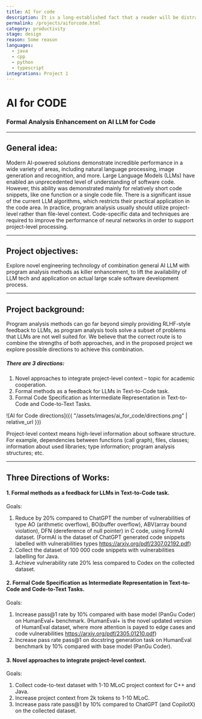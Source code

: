 ```yaml
---
title: AI for code
description: It is a long-established fact that a reader will be distracted by the readable content of a page when looking at its layout. The point of using 
permalink: /projects/aiforcode.html
category: productivity
stage: design
reason: Some reason
languages: 
  - java
  - cpp
  - python
  - typescript
integrations: Project 1
---
```


# AI for CODE
### Formal Analysis Enhancement on AI LLM for Code
---
## General idea:
Modern AI-powered solutions demonstrate incredible performance in a wide variety of areas, including natural language processing, image generation and recognition, and more. Large Language Models (LLMs) have enabled an unprecedented level of understanding of software code. However, this ability was demonstrated mainly for relatively short code snippets, like one function or a single code file. There is a significant issue of the current LLM algorithms, which restricts their practical application in the code area. In practice, program analysis usually should utilize project-level rather than file-level context. Code-specific data and techniques are required to improve the performance of neural networks in order to support project-level processing.

---

## Project objectives:
Explore novel engineering technology of combination general AI LLM with program analysis methods as killer enhancement, to lift the availability of LLM tech and application on actual large scale software development process.

---

## Project background:
Program analysis methods can go far beyond simply providing RLHF-style feedback to LLMs, as program analysis tools solve a subset of problems that LLMs are not well suited for. We believe that the correct route is to combine the strengths of both approaches, and in the proposed project we explore possible directions to achieve this combination.

##### There are 3 directions:
1. Novel approaches to integrate project-level context – topic for academic cooperation.
2. Formal methods as a feedback for LLMs in Text-to-Code task.
3. Formal Code Specification as Intermediate Representation in Text-to-Code and Code-to-Text Tasks.

![AI for Code directions]({{ "/assets/images/ai_for_code/directions.png" | relative_url }})

Project-level context means high-level information about software structure.
For example, dependencies between functions (call graph), files, classes;
information about used libraries; type information; program analysis structures; etc.

---

## Three Directions of Works:
#### 1. Formal methods as a feedback for LLMs in Text-to-Code task.
Goals:
1.	Reduce by 20% compared to ChatGPT the number of vulnerabilities of type AO (arithmetic overflow), BO(buffer overflow), ABV(array bound violation), DFN (dereference of null pointer) in C code, using FormAI dataset. (FormAI is the dataset of ChatGPT generated code snippets labelled with vulnerabilities types https://arxiv.org/pdf/2307.02192.pdf)
2.	Collect the dataset of 100 000 code snippets with vulnerabilities labelling for Java.
3.	Achieve vulnerability rate 20% less compared to Codex on the collected dataset.

#### 2. Formal Code Specification as Intermediate Representation in Text-to-Code and Code-to-Text Tasks.
Goals:
1.	Increase pass@1 rate by 10% compared with base model (PanGu Coder) on HumanEval+ benchmark. (HumanEval+ is the novel updated version of HumanEval dataset, where more attention is payed to edge cases and code vulnerabilities https://arxiv.org/pdf/2305.01210.pdf)
2.	Increase pass rate pass@1 on docstring generation task on HumanEval benchmark by 10% compared with base model (PanGu Coder).

#### 3. Novel approaches to integrate project-level context.
Goals:
1.	Collect code-to-text dataset with 1-10 MLoC project context for C++ and Java.
2.	Increase project context from 2k tokens to 1-10 MLoC.
3.	Increase pass rate pass@1 by 10% compared to ChatGPT (and CopilotX) on the collected dataset.

